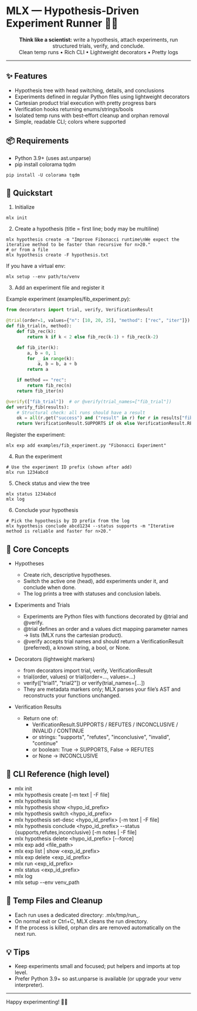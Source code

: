 # MLX — Hypothesis‑Driven Experiment Runner 🧪🐉

<p align="center">
  <b>Think like a scientist:</b> write a hypothesis, attach experiments, run structured trials, verify, and conclude.
  <br/>
  Clean temp runs • Rich CLI • Lightweight decorators • Pretty logs
</p>

---

## ✨ Features
- Hypothesis tree with head switching, details, and conclusions
- Experiments defined in regular Python files using lightweight decorators
- Cartesian product trial execution with pretty progress bars
- Verification hooks returning enums/strings/bools
- Isolated temp runs with best‑effort cleanup and orphan removal
- Simple, readable CLI; colors where supported

## 📦 Requirements
- Python 3.9+ (uses ast.unparse)
- pip install colorama tqdm

```
pip install -U colorama tqdm
```

## 🚀 Quickstart
1) Initialize
```
mlx init
```

2) Create a hypothesis (title = first line; body may be multiline)
```
mlx hypothesis create -m "Improve Fibonacci runtime\nWe expect the iterative method to be faster than recursive for n>20."
# or from a file
mlx hypothesis create -F hypothesis.txt
```
If you have a virtual env:
```
mlx setup --env path/to/venv
```

3) Add an experiment file and register it

Example experiment (examples/fib_experiment.py):
```python
from decorators import trial, verify, VerificationResult

@trial(order=1, values={"n": [10, 20, 25], "method": ["rec", "iter"]})
def fib_trial(n, method):
    def fib_rec(k):
        return k if k < 2 else fib_rec(k-1) + fib_rec(k-2)

    def fib_iter(k):
        a, b = 0, 1
        for _ in range(k):
            a, b = b, a + b
        return a

    if method == "rec":
        return fib_rec(n)
    return fib_iter(n)

@verify(["fib_trial"])  # or @verify(trial_names=["fib_trial"])
def verify_fib(results):
    # Structural check: all runs should have a result
    ok = all(r.get("success") and ("result" in r) for r in results["fib_trial"])
    return VerificationResult.SUPPORTS if ok else VerificationResult.REFUTES
```
Register the experiment:
```
mlx exp add examples/fib_experiment.py "Fibonacci Experiment"
```

4) Run the experiment
```
# Use the experiment ID prefix (shown after add)
mlx run 1234abcd
```

5) Check status and view the tree
```
mlx status 1234abcd
mlx log
```

6) Conclude your hypothesis
```
# Pick the hypothesis by ID prefix from the log
mlx hypothesis conclude abcd1234 --status supports -m "Iterative method is reliable and faster for n>20."
```

## 🧠 Core Concepts
- Hypotheses
  - Create rich, descriptive hypotheses.
  - Switch the active one (head), add experiments under it, and conclude when done.
  - The log prints a tree with statuses and conclusion labels.

- Experiments and Trials
  - Experiments are Python files with functions decorated by @trial and @verify.
  - @trial defines an order and a values dict mapping parameter names -> lists (MLX runs the cartesian product).
  - @verify accepts trial names and should return a VerificationResult (preferred), a known string, a bool, or None.

- Decorators (lightweight markers)
  - from decorators import trial, verify, VerificationResult
  - trial(order, values) or trial(order=..., values=...)
  - verify(["trial1", "trial2"]) or verify(trial_names=[...])
  - They are metadata markers only; MLX parses your file’s AST and reconstructs your functions unchanged.

- Verification Results
  - Return one of:
    - VerificationResult.SUPPORTS / REFUTES / INCONCLUSIVE / INVALID / CONTINUE
    - or strings: "supports", "refutes", "inconclusive", "invalid", "continue"
    - or boolean: True -> SUPPORTS, False -> REFUTES
    - or None -> INCONCLUSIVE

## 🧰 CLI Reference (high level)
- mlx init
- mlx hypothesis create [-m text | -F file]
- mlx hypothesis list
- mlx hypothesis show <hypo_id_prefix>
- mlx hypothesis switch <hypo_id_prefix>
- mlx hypothesis set-desc <hypo_id_prefix> [-m text | -F file]
- mlx hypothesis conclude <hypo_id_prefix> --status {supports,refutes,inconclusive} [-m notes | -F file]
- mlx hypothesis delete <hypo_id_prefix> [--force]
- mlx exp add <file_path> <name>
- mlx exp list | show <exp_id_prefix>
- mlx exp delete <exp_id_prefix>
- mlx run <exp_id_prefix>
- mlx status <exp_id_prefix>
- mlx log
- mlx setup --env venv_path
## 🧹 Temp Files and Cleanup
- Each run uses a dedicated directory: .mlx/tmp/run_<id>.
- On normal exit or Ctrl+C, MLX cleans the run directory.
- If the process is killed, orphan dirs are removed automatically on the next run.

## 💡 Tips
- Keep experiments small and focused; put helpers and imports at top level.
- Prefer Python 3.9+ so ast.unparse is available (or upgrade your venv interpreter).

---

Happy experimenting! 🐉🔥